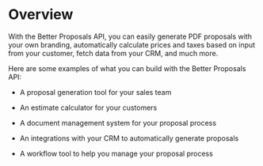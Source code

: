 # Overview

With the Better Proposals API, you can easily generate PDF proposals with your own branding, automatically calculate prices and taxes based on input from your customer, fetch data from your CRM, and much more.

Here are some examples of what you can build with the Better Proposals API:

- A proposal generation tool for your sales team

- An estimate calculator for your customers

- A document management system for your proposal process

- An integrations with your CRM to automatically generate proposals

- A workflow tool to help you manage your proposal process
